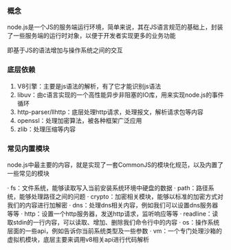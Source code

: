 ### 概念
node.js是一个JS的服务端运行环境，简单来说，其在JS语言规范的基础上，封装了一些服务端的运行时对象，以便于开发者实现更多的业务功能

即基于JS的语法增加与操作系统之间的交互

### 底层依赖

1. V8引擎：主要是js语法的解析，有了它才能识别js语法
2. libuv：由c语言实现的一个高性能异步非阻塞的IO库，用来实现node.js的事件循环
3. http-parser/llhttp：底层处理http请求，处理报文，解析请求包等内容
4. openssl：处理加密算法，被各种框架广泛应用
5. zlib：处理压缩等内容

### 常见内置模块

node.js中最主要的内容，就是实现了一套CommonJS的模块化规范，以及内置了一些常见的模块

· fs：文件系统，能够读取写入当前安装系统环境中硬盘的数据
· path：路径系统，能够处理路径之间的问题
· crypto：加密相关模块，能够以标准的加密方式对我们的内容进行加解密
· dns：处理dns相关内容，例如我们可以设置dns服务器等等
· http：设置一个http服务器，发送http请求，监听响应等等
· readline：读取stdin的一行内容，可以读取、增加、删除我们命令行中的内容
· os：操作系统层面的一些api，例如告诉你当前系统类型及一些参数
· vm：一个专门处理沙箱的虚拟机模块，底层主要来调用v8相关api进行代码解析
